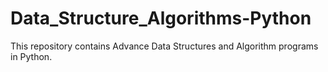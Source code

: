 # Data_Structure_Algorithms-Python
This repository contains Advance Data Structures and Algorithm programs in Python.
